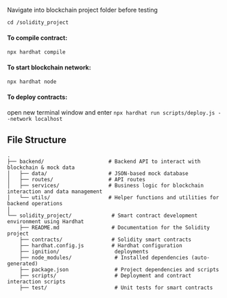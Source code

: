 
Navigate into blockchain project folder before testing

``` cd /solidity_project ```

#### To compile contract:
`` npx hardhat compile ``

#### To start blockchain network:
`` npx hardhat node ``

#### To deploy contracts:
open new terminal window and enter ``npx hardhat run scripts/deploy.js --network localhost`` 

## File Structure

```
.
├── backend/                     # Backend API to interact with blockchain & mock data
│   ├── data/                    # JSON-based mock database 
│   ├── routes/                  # API routes 
│   ├── services/                # Business logic for blockchain interaction and data management
│   └── utils/                   # Helper functions and utilities for backend operations
│
└── solidity_project/             # Smart contract development environment using Hardhat
    ├── README.md                 # Documentation for the Solidity project
    ├── contracts/                # Solidity smart contracts 
    ├── hardhat.config.js         # Hardhat configuration 
    ├── ignition/                  deployments
    ├── node_modules/              # Installed dependencies (auto-generated)
    ├── package.json               # Project dependencies and scripts
    ├── scripts/                   # Deployment and contract interaction scripts
    ├── test/                      # Unit tests for smart contracts
```